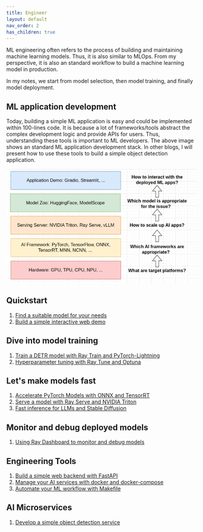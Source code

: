 ```yaml
---
title: Engineer
layout: default
nav_order: 2
has_children: true
---
```

ML engineering often refers to the process of building and maintaining machine learning models. Thus, it is also similar to MLOps. From my perspective, it is also an standard workflow to build a machine learning model in production.

In my notes, we start from model selection, then model training, and finally model deployment.

## ML application development
Today, building a simple ML application is easy and could be implemented within 100-lines code. It is because a lot of frameworks/tools abstract the complex development logic and provide APIs for users. Thus, understanding these tools is important to ML developers. The above image shows an standard ML application development stack. In other blogs, I will present how to use these tools to build a simple object detection application.

![alt text](image-5.png)

## Quickstart
1. [Find a suitable model for your needs](https://jason-cs18.github.io/ml-engineering/model_selection.html)
2. [Build a simple interactive web demo](https://jason-cs18.github.io/ml-engineering/web_demo.html)

## Dive into model training
1. [Train a DETR model with Ray Train and PyTorch-Lightning](https://jason-cs18.github.io/ml-engineering/detr_train.html)
2. [Hyperparameter tuning with Ray Tune and Optuna](https://jason-cs18.github.io/ml-engineering/detr_tune.html)

## Let's make models fast
1. [Accelerate PyTorch Models with ONNX and TensorRT](https://jason-cs18.github.io/ml-engineering/inference_engine.html)
2. [Serve a model with Ray Serve and NVIDIA Triton](https://jason-cs18.github.io/ml-engineering/inference_server.html)
3. [Fast inference for LLMs and Stable Diffusion](https://jason-cs18.github.io/ml-engineering/fast_aigc.html)

## Monitor and debug deployed models
1. [Using Ray Dashboard to monitor and debug models](https://jason-cs18.github.io/ml-engineering/monitor.html)

## Engineering Tools
1. [Build a simple web backend with FastAPI](https://jason-cs18.github.io/ml-engineering/fastapi.html)
2. [Manage your AI services with docker and docker-compose](https://jason-cs18.github.io/ml-engineering/docker.html)
3. [Automate your ML workflow with Makefile](https://jason-cs18.github.io/ml-engineering/tools.html)

## AI Microservices
1. [Develop a simple object detection service](https://jason-cs18.github.io/ml-engineering/ai_service.html)